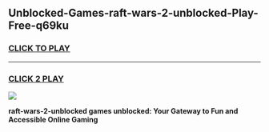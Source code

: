 
## Unblocked-Games-raft-wars-2-unblocked-Play-Free-q69ku
<h3>
<a href="https://premium76.site?title=raft-wars-2-unblocked&ref=17A">CLICK TO PLAY</a></h3>
<hr>

<h3>
<a href="https://premium76.site?title=raft-wars-2-unblocked&ref=17A">CLICK 2 PLAY</a>
  
</h3>

<a href="https://premium76.site?title=raft-wars-2-unblocked&ref=17A"><img src="https://clearcache.store/games.png"></a>


**raft-wars-2-unblocked games unblocked: Your Gateway to Fun and Accessible Online Gaming**

